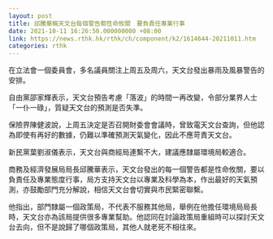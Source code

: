 ```yaml
---
layout: post
title: 邱騰華稱天文台每個警告都性命攸關　要負責任專業行事
date: 2021-10-11 16:26:50.000000000 +08:00
link: https://news.rthk.hk/rthk/ch/component/k2/1614644-20211011.htm
categories: rthk
---
```


在立法會一個委員會，多名議員關注上周五及周六，天文台發出暴雨及風暴警告的安排。

自由黨邵家輝表示，天文台預告考慮「落波」的時間一再改變，令部分業界人士「一仆一碌」，質疑天文台的預測是否失準。

保險界陳健波說，上周五決定是否召開財委會會議時，曾致電天文台查詢，但他認為即使有再好的數據，仍難以準確預測天氣變化，因此不應苛責天文台。

新民黨葉劉淑儀表示，天文台與商經局連繫不大，建議應隸屬環境局較適合。

商務及經濟發展局局長邱騰華表示，天文台發出的每一個警告都是性命攸關，要以負責任及專業態度行事，局方支持天文台以專業及科學為本，作出最好的天氣預測，亦鼓勵部門充分解說，相信天文台會切實與市民緊密聯繫。

他指出，部門隸屬一個政策局，不代表不服務其他局，舉例在他擔任環境局局長時，天文台亦為該局提供很多專業幫助。他認同在討論政策局重組時可以探討天文台去向，但不是說歸了哪個政策局，其他人就老死不相往來。
